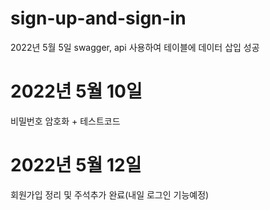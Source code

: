 # sign-up-and-sign-in
2022년 5월 5일 swagger, api 사용하여 테이블에 데이터 삽입 성공
# 2022년 5월 10일
비밀번호 암호화 + 테스트코드
# 2022년 5월 12일
회원가입 정리 및 주석추가 완료(내일 로그인 기능예정)
